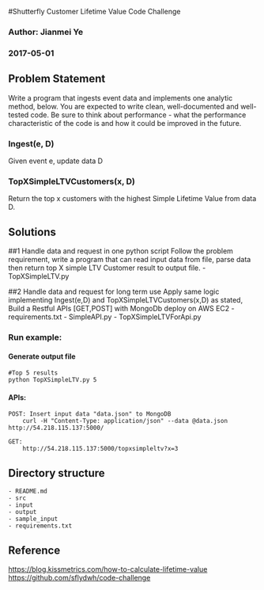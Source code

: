 #Shutterfly Customer Lifetime Value Code Challenge

### Author: Jianmei Ye
### 2017-05-01


## Problem Statement

Write a program that ingests event data and implements one analytic method, below. You are expected to write clean, well-documented and well-tested code. Be sure to think about performance - what the performance characteristic of the code is and how it could be improved in the future.

### Ingest(e, D)
Given event e, update data D

### TopXSimpleLTVCustomers(x, D)
Return the top x customers with the highest Simple Lifetime Value from data D. 


## Solutions

##1 Handle data and request in one python script
     Follow the problem requirement,
     write a program that can read input data from file, 
     parse data then return top X simple LTV Customer result to output file.
     - TopXSimpleLTV.py
     
##2 Handle data and request for long term use
    Apply same logic implementing Ingest(e,D) and TopXSimpleLTVCustomers(x,D) as stated,
    Build a Restful APIs [GET,POST] with MongoDb deploy on AWS EC2
     - requirements.txt
     - SimpleAPI.py
     - TopXSimpleLTVForApi.py
  
### Run example:
#### Generate output file
    #Top 5 results
    python TopXSimpleLTV.py 5
#### APIs:
    POST: Insert input data "data.json" to MongoDB 
        curl -H "Content-Type: application/json" --data @data.json http://54.218.115.137:5000/

    GET:
        http://54.218.115.137:5000/topxsimpleltv?x=3
    
     
     
## Directory structure

```
- README.md
- src 
- input 
- output 
- sample_input 
- requirements.txt
```

## Reference
https://blog.kissmetrics.com/how-to-calculate-lifetime-value
https://github.com/sflydwh/code-challenge




